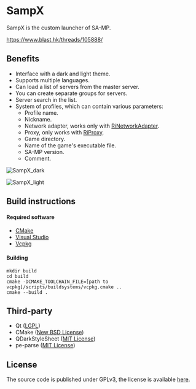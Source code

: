 # SampX

SampX is the custom launcher of SA-MP.

https://www.blast.hk/threads/105888/

## Benefits
* Interface with a dark and light theme.
* Supports multiple languages.
* Can load a list of servers from the master server.
* You can create separate groups for servers.
* Server search in the list.
* System of profiles, which can contain various parameters:
  * Profile name.
  * Nickname.
  * Network adapter, works only with [RiNetworkAdapter](https://github.com/RinatNamazov/samp_network_adapter_rust).
  * Proxy, only works with [RiProxy](https://www.blast.hk/threads/91897/).
  * Game directory.
  * Name of the game's executable file.
  * SA-MP version.
  * Comment.

![SampX_dark](https://user-images.githubusercontent.com/28570920/141757854-e8a04c00-6b98-4fae-bf7d-92d830762eb9.png)

![SampX_light](https://user-images.githubusercontent.com/28570920/141757864-dd28346e-9cf1-43b4-9771-ca1d73a4a6b4.png)

## Build instructions

#### Required software
* [CMake](https://cmake.org)
* [Visual Studio](https://visualstudio.microsoft.com)
* [Vcpkg](https://github.com/microsoft/vcpkg)

#### Building
```
mkdir build
cd build
cmake -DCMAKE_TOOLCHAIN_FILE=[path to vcpkg]/scripts/buildsystems/vcpkg.cmake ..
cmake --build .
```

## Third-party

* Qt ([LGPL](http://doc.qt.io/qt-5/lgpl.html))
* CMake ([New BSD License](https://github.com/Kitware/CMake/blob/master/Copyright.txt))
* QDarkStyleSheet ([MIT License](https://github.com/ColinDuquesnoy/QDarkStyleSheet/blob/master/LICENSE.rst))
* pe-parse ([MIT License](https://github.com/trailofbits/pe-parse/blob/master/LICENSE))

## License
The source code is published under GPLv3, the license is available [here](LICENSE).
